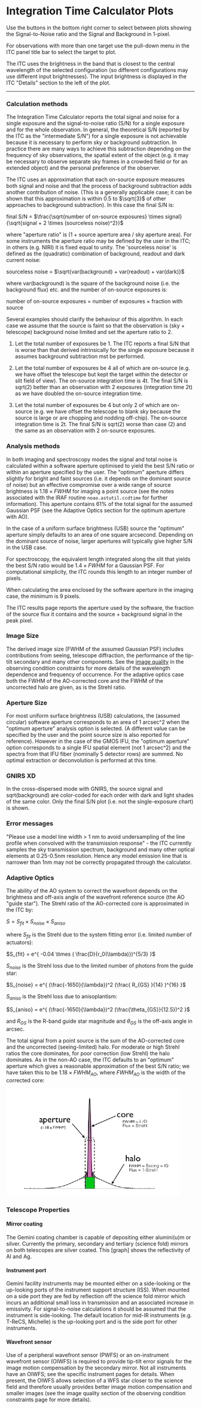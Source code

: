 # Integration Time Calculator Plots

Use the buttons in the bottom right corner to select between plots showing the Signal-to-Noise ratio and the Signal and Background in 1-pixel.

For observations with more than one target use the pull-down menu in the ITC panel title bar to select the target to plot.

The ITC uses the brightness in the band that is closest to the central wavelength of the selected configuration (so different configurations may use different input brightnesses).  The input brightness is displayed in the ITC "Details" section to the left of the plot.

---

### Calculation methods

The Integration Time Calculator reports the total signal and noise for a single exposure and the signal-to-noise ratio (S/N) for a single exposure and for the whole observation. In general, the theoretical S/N (reported by the ITC as the "intermediate S/N") for a single exposure is not achievable because it is necessary to perform sky or background subtraction. In practice there are many ways to achieve this subtraction depending on the frequency of sky observations, the spatial extent of the object (e.g. it may be necessary to observe separate sky frames in a crowded field or for an extended object) and the personal preference of the observer.

The ITC uses an approximation that each on-source exposure measures both signal and noise and that the process of background subtraction adds another contribution of noise. (This is a generally applicable case; it can be shown that this approximation is within 0.5 to $\sqrt{3}$ of other approaches to background subtraction). In this case the final S/N is:

final S/N = $\frac{\sqrt{number of on-source exposures} \times signal}{\sqrt{signal + 2 \times (sourceless noise)^2}}$

where "aperture ratio" is (1 + source aperture area / sky aperture area). For some instruments the aperture ratio may be defined by the user in the ITC; in others (e.g. NIRI) it is fixed equal to unity. The 'sourceless noise' is defined as the (quadratic) combination of background, readout and dark current noise:

sourceless noise = $\sqrt{var(background) + var(readout) + var(dark)}$

where var(background) is the square of the background noise (i.e. the background flux) etc. and the number of on-source exposures is:

number of on-source exposures = number of exposures $\times$ fraction with source

Several examples should clarify the behaviour of this algorithm. In each case we assume that the source is faint so that the observation is (sky + telescope) background noise limited and set the aperture ratio to 2.

1. Let the total number of exposures be 1. The ITC reports a final S/N that is worse than that derived intrinsically for the single exposure because it assumes background subtraction mst be performed.

2. Let the total number of exposures be 4 all of which are on-source (e.g. we have offset the telescope but kept the target within the detector or slit field of view). The on-source integration time is 4t. The final S/N is sqrt(2) better than an observation with 2 exposures (integration time 2t) as we have doubled the on-source integration time.

3. Let the total number of exposures be 4 but only 2 of which are on-source (e.g. we have offset the telescope to blank sky because the source is large or are chopping and nodding off-chip). The on-source integration time is 2t. The final S/N is sqrt(2) worse than case (2) and the same as an observation with 2 on-source exposures.

### Analysis methods

In both imaging and spectroscopy modes the signal and total noise is calculated within a software aperture optimised to yield the best S/N ratio or within an aperture specified by the user. The "optimum" aperture differs slightly for bright and faint sources (i.e. it depends on the dominant source of noise) but an effective compromise over a wide range of source brightness is $1.18 \times FWHM$ for imaging a point source (see the notes associated with the IRAF routine `noao.astutil.ccdtime` for further information). This aperture contains 61% of the total signal for the assumed Gaussian PSF (see the Adaptive Optics section for the optimum aperture with AO).

In the case of a uniform surface brightness (USB) source the "optimum" aperture simply defaults to an area of one square arcsecond. Depending on the dominant source of noise, larger apertures will typically give higher S/N in the USB case.

For spectroscopy, the equivalent length integrated along the slit that yields the best S/N ratio would be $1.4 \times FWHM$ for a Gaussian PSF. For computational simplicity, the ITC rounds this length to an integer number of pixels.

When calculating the area enclosed by the software aperture in the imaging case, the minimum is 9 pixels.

The ITC results page reports the aperture used by the software, the fraction of the source flux it contains and the source + background signal in the peak pixel.

### Image Size

The derived image size (FWHM of the assumed Gaussian PSF) includes contributions from seeing, telescope diffraction, the performance of the tip-tilt secondary and many other components. See the [image quality](../../../constraints/main/iq.md) in the observing condition constraints for more details of the wavelength dependence and frequency of occurrence. For the adaptive optics case both the FWHM of the AO-corrected core and the FWHM of the uncorrected halo are given, as is the Strehl ratio.

### Aperture Size

For most uniform surface brightness (USB) calculations, the (assumed circular) software aperture corresponds to an area of 1 arcsec^2 when the "optimum aperture" analysis option is selected. (A different value can be specified by the user and the point source size is also reported for reference). However in the case of the GMOS IFU, the "optimum aperture" option corresponds to a single IFU spatial element (not 1 arcsec^2) and the spectra from that IFU fiber (nominally 5 detector rows) are summed. No optimal extraction or deconvolution is performed at this time.

### GNIRS XD

In the cross-dispersed mode with GNIRS, the source signal and sqrt(background) are color-coded for each order with dark and light shades of the same color. Only the final S/N plot (i.e. not the single-exposure chart) is shown.

### Error messages

"Please use a model line width > 1 nm to avoid undersampling of the line profile when convolved with the transmission response" - the ITC currently samples the sky transmission spectrum, background and many other optical elements at 0.25-0.5nm resolution. Hence any model emission line that is narrower than 1nm may not be correctly propagated through the calculator. 

### Adaptive Optics

The ability of the AO system to correct the wavefront depends on the brightness and off-axis angle of the wavefront reference source (the AO "guide star"). The Strehl ratio of the AO-corrected core is approximated in the ITC by:

$S = S_{fit} \times S_{noise} \times S_{aniso}$

where $S_{fit}$ is the Strehl due to the system fitting error (i.e. limited number of actuators):

$S_{fit} = e^{ -0.04 \times ( \frac{D}{r_0(\lambda)})^{5/3} }$

$S_{noise}$ is the Strehl loss due to the limited number of photons from the guide star:

$S_{noise} = e^{ (\frac{-1650}{\lambda})^2 (\frac{ R_{GS} }{14} )^{16} }$

$S_{aniso}$ is the Strehl loss due to anisoplantism:

$S_{aniso} = e^{ (\frac{-1650}{\lambda})^2 (\frac{\theta_{GS}}{12.5})^2 }$

and $R_{GS}$ is the R-band guide star magnitude and $\theta_{GS}$ is the off-axis angle in arcsec.

The total signal from a point source is the sum of the AO-corrected core and the uncorrected (seeing-limited) halo. For moderate or high Strehl ratios the core dominates, for poor correction (low Strehl) the halo dominates. As in the non-AO case, the ITC defaults to an "optimum" aperture which gives a reasonable approximation of the best S/N ratio; we have taken this to be $1.18 \times FWHM_{AO}$, where $FWHM_{AO}$ is the width of the corrected core: 

![PSF](psf.gif)

### Telescope Properties

#### Mirror coating

The Gemini coating chamber is capable of depositing either alumini(u)m or silver. Currently the primary, secondary and tertiary (science fold) mirrors on both telescopes are silver coated. This [graph] shows the reflectivity of Al and Ag.

#### Instrument port

Gemini facility instruments may be mounted either on a side-looking or the up-looking ports of the instrument support structure (ISS). When mounted on a side port they are fed by reflection off the science fold mirror which incurs an additional small loss in transmission and an associated increase in emissivity. For signal-to-noise calculations it should be assumed that the instrument is side-looking. The default location for mid-IR instruments (e.g. T-ReCS, Michelle) is the up-looking port and is the side port for other instruments. 

#### Wavefront sensor

Use of a peripheral wavefront sensor (PWFS) or an on-instrument wavefront sensor (OIWFS) is required to provide tip-tilt error signals for the image motion compensation by the secondary mirror. Not all instruments have an OIWFS; see the specific instrument pages for details. When present, the OIWFS allows selection of a WFS star closer to the science field and therefore usually provides better image motion compensation and smaller images (see the image quality section of the observing condition constraints page for more details).
